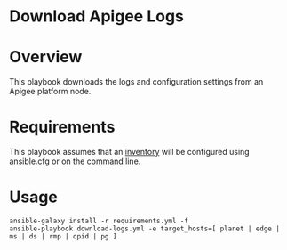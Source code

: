 # Download Apigee Logs

# Overview
This playbook downloads the logs and configuration settings from an Apigee platform node.

# Requirements

This playbook assumes that an [inventory](../../README-ansible-inventory.md) will be configured using ansible.cfg or on the command line.

# Usage

    ansible-galaxy install -r requirements.yml -f 
    ansible-playbook download-logs.yml -e target_hosts=[ planet | edge | ms | ds | rmp | qpid | pg ]